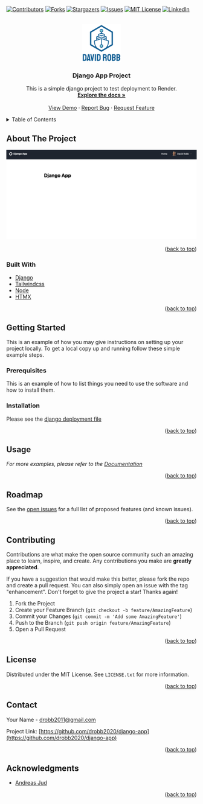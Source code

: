 <div id="top"></div>
<!--
*** Thanks for checking out the Best-README-Template. If you have a suggestion
*** that would make this better, please fork the repo and create a pull request
*** or simply open an issue with the tag "enhancement".
*** Don't forget to give the project a star!
*** Thanks again! Now go create something AMAZING! :D
-->

<!-- PROJECT SHIELDS -->
<!--
*** I'm using markdown "reference style" links for readability.
*** Reference links are enclosed in brackets [ ] instead of parentheses ( ).
*** See the bottom of this document for the declaration of the reference variables
*** for contributors-url, forks-url, etc. This is an optional, concise syntax you may use.
*** https://www.markdownguide.org/basic-syntax/#reference-style-links
-->
[![Contributors][contributors-shield]][contributors-url]
[![Forks][forks-shield]][forks-url]
[![Stargazers][stars-shield]][stars-url]
[![Issues][issues-shield]][issues-url]
[![MIT License][license-shield]][license-url]
[![LinkedIn][linkedin-shield]][linkedin-url]

<!-- PROJECT LOGO -->
<br />
<div align="center">
  <a href="https://github.com/drobb2020/django-app">
    <img src="./static/images/logo.png" alt="Logo" height="100">
  </a>

<h3 align="center">Django App Project</h3>

  <p align="center">
    This is a simple django project to test deployment to Render.
    <br />
    <a href="https://github.com/drobb2020/django-app"><strong>Explore the docs »</strong></a>
    <br />
    <br />
    <a href="https://github.com/drobb2020/django-app">View Demo</a>
    ·
    <a href="https://github.com/drobb2020/django-app/issues">Report Bug</a>
    ·
    <a href="https://github.com/drobb2020/django-app/issues">Request Feature</a>
  </p>
</div>

<!-- TABLE OF CONTENTS -->
<details>
  <summary>Table of Contents</summary>
  <ol>
    <li>
      <a href="#about-the-project">About The Project</a>
      <ul>
        <li><a href="#built-with">Built With</a></li>
      </ul>
    </li>
    <li>
      <a href="#getting-started">Getting Started</a>
      <ul>
        <li><a href="#prerequisites">Prerequisites</a></li>
        <li><a href="#installation">Installation</a></li>
      </ul>
    </li>
    <li><a href="#usage">Usage</a></li>
    <li><a href="#roadmap">Roadmap</a></li>
    <li><a href="#contributing">Contributing</a></li>
    <li><a href="#license">License</a></li>
    <li><a href="#contact">Contact</a></li>
    <li><a href="#acknowledgments">Acknowledgments</a></li>
  </ol>
</details>

<!-- ABOUT THE PROJECT -->
## About The Project

[![Product Name Screen Shot][product-screenshot]](https://example.com)

<p align="right">(<a href="#top">back to top</a>)</p>

### Built With

* [Django](https://www.djangoproject.com/)
* [Tailwindcss](https://tailwindcss.com/)
* [Node](https://nodejs.org/en)
* [HTMX](https://htmx.org/)

<p align="right">(<a href="#top">back to top</a>)</p>

<!-- GETTING STARTED -->
## Getting Started

This is an example of how you may give instructions on setting up your project locally.
To get a local copy up and running follow these simple example steps.

### Prerequisites

This is an example of how to list things you need to use the software and how to install them.

### Installation

Please see the [django deployment file](./django_deployment.md)

<p align="right">(<a href="#top">back to top</a>)</p>

<!-- USAGE EXAMPLES -->
## Usage

_For more examples, please refer to the [Documentation](https://example.com)_

<p align="right">(<a href="#top">back to top</a>)</p>

<!-- ROADMAP -->
## Roadmap

See the [open issues](https://github.com/drobb2020/django-app/issues) for a full list of proposed features (and known issues).

<p align="right">(<a href="#top">back to top</a>)</p>

<!-- CONTRIBUTING -->
## Contributing

Contributions are what make the open source community such an amazing place to learn, inspire, and create. Any contributions you make are **greatly appreciated**.

If you have a suggestion that would make this better, please fork the repo and create a pull request. You can also simply open an issue with the tag "enhancement".
Don't forget to give the project a star! Thanks again!

1. Fork the Project
2. Create your Feature Branch (`git checkout -b feature/AmazingFeature`)
3. Commit your Changes (`git commit -m 'Add some AmazingFeature'`)
4. Push to the Branch (`git push origin feature/AmazingFeature`)
5. Open a Pull Request

<p align="right">(<a href="#top">back to top</a>)</p>

<!-- LICENSE -->
## License

Distributed under the MIT License. See `LICENSE.txt` for more information.

<p align="right">(<a href="#top">back to top</a>)</p>

<!-- CONTACT -->
## Contact

Your Name - drobb2011@gmail.com

Project Link: [https://github.com/drobb2020/django-app](https://github.com/drobb2020/django-app)

<p align="right">(<a href="#top">back to top</a>)</p>

<!-- ACKNOWLEDGMENTS -->
## Acknowledgments

* [Andreas Jud](https://www.youtube.com/@ajudmeister)

<p align="right">(<a href="#top">back to top</a>)</p>

<!-- MARKDOWN LINKS & IMAGES -->
<!-- https://www.markdownguide.org/basic-syntax/#reference-style-links -->
[contributors-shield]: https://img.shields.io/github/contributors/drobb2020/django-app.svg?style=for-the-badge
[contributors-url]: https://github.com/drobb2020/django-app/graphs/contributors
[forks-shield]: https://img.shields.io/github/forks/drobb2020/django-app.svg?style=for-the-badge
[forks-url]: https://github.com/drobb2020/django-app/network/members
[stars-shield]: https://img.shields.io/github/stars/drobb2020/django-app.svg?style=for-the-badge
[stars-url]: https://github.com/drobb2020/django-app/stargazers
[issues-shield]: https://img.shields.io/github/issues/drobb2020/django-app.svg?style=for-the-badge
[issues-url]: https://github.com/drobb2020/django-app/issues
[license-shield]: https://img.shields.io/github/license/drobb2020/django-app.svg?style=for-the-badge
[license-url]: https://github.com/drobb2020/django-app/blob/master/LICENSE.txt
[linkedin-shield]: https://img.shields.io/badge/-LinkedIn-black.svg?style=for-the-badge&logo=linkedin&colorB=555
[linkedin-url]: https://www.linkedin.com/in/david-robb-42436a20/
[product-screenshot]: ./static/images/screenshot.png
